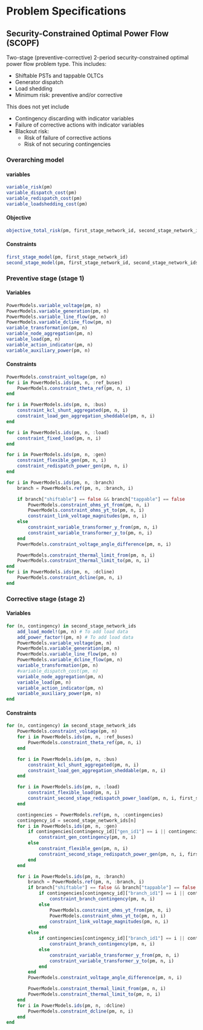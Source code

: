 # Problem Specifications

## Security-Constrained Optimal Power Flow (SCOPF)
Two-stage (preventive-corrective) 2-period security-constrained optimal power flow problem type.
This includes:
- Shiftable PSTs and tappable OLTCs
- Generator dispatch
- Load shedding
- Minimum risk: preventive and/or corrective

This does not yet include
- Contingency discarding with indicator variables
- Failure of corrective actions with indicator variables
- Blackout risk:
    - Risk of failure of corrective actions
    - Risk of not securing contingencies

### Overarching model
#### variables
```julia
variable_risk(pm)
variable_dispatch_cost(pm)
variable_redispatch_cost(pm)
variable_loadshedding_cost(pm)
```

#### Objective
```julia
objective_total_risk(pm, first_stage_network_id, second_stage_network_ids)
```

#### Constraints
```julia
first_stage_model(pm, first_stage_network_id)
second_stage_model(pm, first_stage_network_id, second_stage_network_ids)
```

### Preventive stage (stage 1)
#### Variables
```julia
PowerModels.variable_voltage(pm, n)
PowerModels.variable_generation(pm, n)
PowerModels.variable_line_flow(pm, n)
PowerModels.variable_dcline_flow(pm, n)
variable_transformation(pm, n)
variable_node_aggregation(pm, n)
variable_load(pm, n)
variable_action_indicator(pm, n)
variable_auxiliary_power(pm, n)
```

#### Constraints
```julia
PowerModels.constraint_voltage(pm, n)
for i in PowerModels.ids(pm, n, :ref_buses)
    PowerModels.constraint_theta_ref(pm, n, i)
end

for i in PowerModels.ids(pm, n, :bus)
    constraint_kcl_shunt_aggregated(pm, n, i)
    constraint_load_gen_aggregation_sheddable(pm, n, i)
end

for i in PowerModels.ids(pm, n, :load)
    constraint_fixed_load(pm, n, i)
end

for i in PowerModels.ids(pm, n, :gen)
    constraint_flexible_gen(pm, n, i)
    constraint_redispatch_power_gen(pm, n, i)
end

for i in PowerModels.ids(pm, n, :branch)
    branch = PowerModels.ref(pm, n, :branch, i)

    if branch["shiftable"] == false && branch["tappable"] == false
        PowerModels.constraint_ohms_yt_from(pm, n, i)
        PowerModels.constraint_ohms_yt_to(pm, n, i)
        constraint_link_voltage_magnitudes(pm, n, i)
    else
        constraint_variable_transformer_y_from(pm, n, i)
        constraint_variable_transformer_y_to(pm, n, i)
    end
    PowerModels.constraint_voltage_angle_difference(pm, n, i)

    PowerModels.constraint_thermal_limit_from(pm, n, i)
    PowerModels.constraint_thermal_limit_to(pm, n, i)
end
for i in PowerModels.ids(pm, n, :dcline)
    PowerModels.constraint_dcline(pm, n, i)
end
```

### Corrective stage (stage 2)
#### Variables
```julia
for (n, contingency) in second_stage_network_ids
    add_load_model!(pm, n) # To add load data
    add_power_factor!(pm, n) # To add load data
    PowerModels.variable_voltage(pm, n)
    PowerModels.variable_generation(pm, n)
    PowerModels.variable_line_flow(pm, n)
    PowerModels.variable_dcline_flow(pm, n)
    variable_transformation(pm, n)
    #variable_dispatch_cost(pm, n)
    variable_node_aggregation(pm, n)
    variable_load(pm, n)
    variable_action_indicator(pm, n)
    variable_auxiliary_power(pm, n)
end
```

#### Constraints
```julia
for (n, contingency) in second_stage_network_ids
    PowerModels.constraint_voltage(pm, n)
    for i in PowerModels.ids(pm, n, :ref_buses)
        PowerModels.constraint_theta_ref(pm, n, i)
    end

    for i in PowerModels.ids(pm, n, :bus)
        constraint_kcl_shunt_aggregated(pm, n, i)
        constraint_load_gen_aggregation_sheddable(pm, n, i)
    end

    for i in PowerModels.ids(pm, n, :load)
        constraint_flexible_load(pm, n, i)
        constraint_second_stage_redispatch_power_load(pm, n, i, first_stage_network_id)
    end

    contingencies = PowerModels.ref(pm, n, :contingencies)
    contingency_id = second_stage_network_ids[n]
    for i in PowerModels.ids(pm, n, :gen)
        if contingencies[contingency_id]["gen_id1"] == i || contingencies[contingency_id]["gen_id2"] == i || contingencies[contingency_id]["gen_id3"] == i
            constraint_gen_contingency(pm, n, i)
        else
            constraint_flexible_gen(pm, n, i)
            constraint_second_stage_redispatch_power_gen(pm, n, i, first_stage_network_id)
        end
    end

    for i in PowerModels.ids(pm, n, :branch)
        branch = PowerModels.ref(pm, n, :branch, i)
        if branch["shiftable"] == false && branch["tappable"] == false
            if contingencies[contingency_id]["branch_id1"] == i || contingencies[contingency_id]["branch_id2"] == i || contingencies[contingency_id]["branch_id3"] == i
                constraint_branch_contingency(pm, n, i)
            else
                PowerModels.constraint_ohms_yt_from(pm, n, i)
                PowerModels.constraint_ohms_yt_to(pm, n, i)
                constraint_link_voltage_magnitudes(pm, n, i)
            end
        else
            if contingencies[contingency_id]["branch_id1"] == i || contingencies[contingency_id]["branch_id2"] == i || contingencies[contingency_id]["branch_id3"] == i
                constraint_branch_contingency(pm, n, i)
            else
                constraint_variable_transformer_y_from(pm, n, i)
                constraint_variable_transformer_y_to(pm, n, i)
            end
        end
        PowerModels.constraint_voltage_angle_difference(pm, n, i)

        PowerModels.constraint_thermal_limit_from(pm, n, i)
        PowerModels.constraint_thermal_limit_to(pm, n, i)
    end
    for i in PowerModels.ids(pm, n, :dcline)
        PowerModels.constraint_dcline(pm, n, i)
    end
end
```
